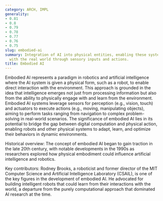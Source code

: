 ```yaml
---
category: ARCH, IMPL
generality:
- 0.81
- 0.8
- 0.79
- 0.78
- 0.77
- 0.76
- 0.75
slug: embodied-ai
summary: Integration of AI into physical entities, enabling these systems to interact
  with the real world through sensory inputs and actions.
title: Embodied AI
---
```


Embodied AI represents a paradigm in robotics and artificial intelligence where the AI system is given a physical form, such as a robot, to enable direct interaction with the environment. This approach is grounded in the idea that intelligence emerges not just from processing information but also from the ability to physically engage with and learn from the environment. Embodied AI systems leverage sensors for perception (e.g., vision, touch) and actuators to execute actions (e.g., moving, manipulating objects), aiming to perform tasks ranging from navigation to complex problem-solving in real-world scenarios. The significance of embodied AI lies in its potential to bridge the gap between digital computation and physical action, enabling robots and other physical systems to adapt, learn, and optimize their behaviors in dynamic environments.

Historical overview: The concept of embodied AI began to gain traction in the late 20th century, with notable developments in the 1990s as researchers explored how physical embodiment could influence artificial intelligence and robotics.

Key contributors: Rodney Brooks, a roboticist and former director of the MIT Computer Science and Artificial Intelligence Laboratory (CSAIL), is one of the key figures in the development of embodied AI. He advocated for building intelligent robots that could learn from their interactions with the world, a departure from the purely computational approach that dominated AI research at the time.